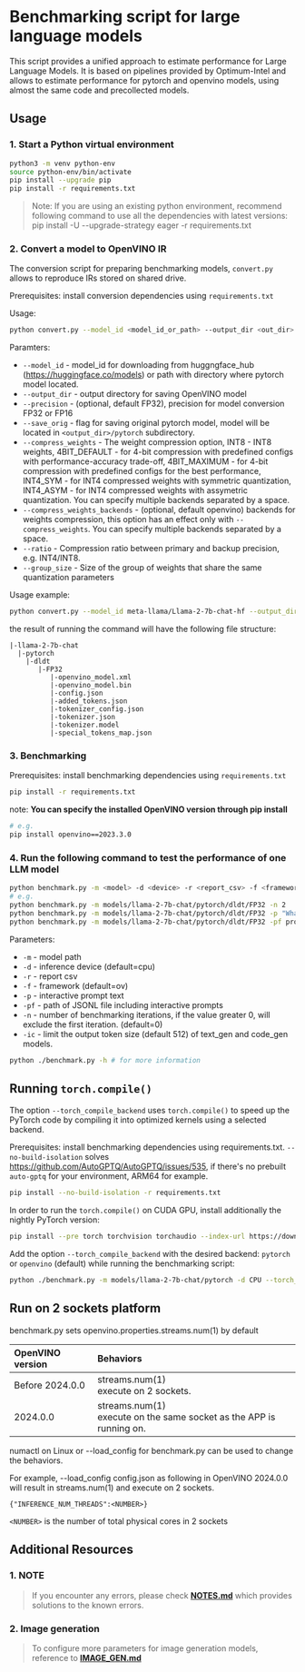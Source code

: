 # Benchmarking script for large language models

This script provides a unified approach to estimate performance for Large Language Models.
It is based on pipelines provided by Optimum-Intel and allows to estimate performance for
pytorch and openvino models, using almost the same code and precollected models.

## Usage 

### 1. Start a Python virtual environment
   
``` bash
python3 -m venv python-env
source python-env/bin/activate
pip install --upgrade pip
pip install -r requirements.txt
```
> Note:
> If you are using an existing python environment, recommend following command to use all the dependencies with latest versions:  
> pip install -U --upgrade-strategy eager -r requirements.txt

### 2. Convert a model to OpenVINO IR
   
The conversion script for preparing benchmarking models,
`convert.py` allows to reproduce IRs stored on shared drive.

Prerequisites:
install conversion dependencies using `requirements.txt`

Usage:

```bash
python convert.py --model_id <model_id_or_path> --output_dir <out_dir>
```

Paramters:
* `--model_id` - model_id for downloading from huggngface_hub (https://huggingface.co/models) or path with directory where pytorch model located.
* `--output_dir` - output directory for saving OpenVINO model
* `--precision` - (optional, default FP32), precision for model conversion FP32 or FP16
* `--save_orig` - flag for saving original pytorch model, model will be located in `<output_dir>/pytorch` subdirectory.
* `--compress_weights` - The weight compression option, INT8 - INT8 weights, 4BIT_DEFAULT - for 4-bit compression with predefined configs with performance-accuracy trade-off, 4BIT_MAXIMUM - for 4-bit compression with predefined configs for the best performance, INT4_SYM - for INT4 compressed weights with symmetric quantization, INT4_ASYM - for INT4 compressed weights with assymetric quantization. You can specify multiple backends separated by a space.
* `--compress_weights_backends` - (optional, default openvino) backends for weights compression, this option has an effect only with `--compress_weights`. You can specify multiple backends separated by a space.
* `--ratio` - Compression ratio between primary and backup precision, e.g. INT4/INT8.
* `--group_size` - Size of the group of weights that share the same quantization parameters

Usage example:
```bash
python convert.py --model_id meta-llama/Llama-2-7b-chat-hf --output_dir models/llama-2-7b-chat
```

the result of running the command will have the following file structure:

    |-llama-2-7b-chat
      |-pytorch
        |-dldt
           |-FP32
              |-openvino_model.xml
              |-openvino_model.bin
              |-config.json
              |-added_tokens.json
              |-tokenizer_config.json
              |-tokenizer.json
              |-tokenizer.model
              |-special_tokens_map.json

### 3. Benchmarking

Prerequisites:
install benchmarking dependencies using `requirements.txt`

``` bash
pip install -r requirements.txt
```
note: **You can specify the installed OpenVINO version through pip install**
``` bash
# e.g. 
pip install openvino==2023.3.0
```

### 4. Run the following command to test the performance of one LLM model
``` bash
python benchmark.py -m <model> -d <device> -r <report_csv> -f <framework> -p <prompt text> -n <num_iters>
# e.g.
python benchmark.py -m models/llama-2-7b-chat/pytorch/dldt/FP32 -n 2
python benchmark.py -m models/llama-2-7b-chat/pytorch/dldt/FP32 -p "What is openvino?" -n 2
python benchmark.py -m models/llama-2-7b-chat/pytorch/dldt/FP32 -pf prompts/llama-2-7b-chat_l.jsonl -n 2
```
Parameters:
* `-m` - model path
* `-d` - inference device (default=cpu)
* `-r` - report csv
* `-f` - framework (default=ov)
* `-p` - interactive prompt text
* `-pf` - path of JSONL file including interactive prompts
* `-n` - number of benchmarking iterations, if the value greater 0, will exclude the first iteration. (default=0)
* `-ic` - limit the output token size (default 512) of text_gen and code_gen models.


``` bash
python ./benchmark.py -h # for more information
```

## Running `torch.compile()`

The option `--torch_compile_backend` uses `torch.compile()` to speed up
the PyTorch code by compiling it into optimized kernels using a selected backend.

Prerequisites: install benchmarking dependencies using requirements.txt. `--no-build-isolation` solves https://github.com/AutoGPTQ/AutoGPTQ/issues/535, if there's no prebuilt `auto-gptq` for your environment, ARM64 for example.

``` bash
pip install --no-build-isolation -r requirements.txt
```

In order to run the `torch.compile()` on CUDA GPU, install additionally the nightly PyTorch version:

```bash
pip install --pre torch torchvision torchaudio --index-url https://download.pytorch.org/whl/nightly/cu118
```

Add the option `--torch_compile_backend` with the desired backend: `pytorch` or `openvino` (default) while running the benchmarking script:

```bash
python ./benchmark.py -m models/llama-2-7b-chat/pytorch -d CPU --torch_compile_backend openvino
```

## Run on 2 sockets platform

benchmark.py sets openvino.properties.streams.num(1) by default

| OpenVINO version    | Behaviors                                       |
|:--------------------|:------------------------------------------------|
| Before 2024.0.0 | streams.num(1) <br>execute on 2 sockets. |
| 2024.0.0 | streams.num(1) <br>execute on the same socket as the APP is running on. |

numactl on Linux or --load_config for benchmark.py can be used to change the behaviors.

For example, --load_config config.json as following in OpenVINO 2024.0.0 will result in streams.num(1) and execute on 2 sockets.
```
{"INFERENCE_NUM_THREADS":<NUMBER>}
```
`<NUMBER>` is the number of total physical cores in 2 sockets

## Additional Resources
### 1. NOTE
> If you encounter any errors, please check **[NOTES.md](./doc/NOTES.md)** which provides solutions to the known errors.
### 2. Image generation
> To configure more parameters for image generation models, reference to **[IMAGE_GEN.md](./doc/IMAGE_GEN.md)**
